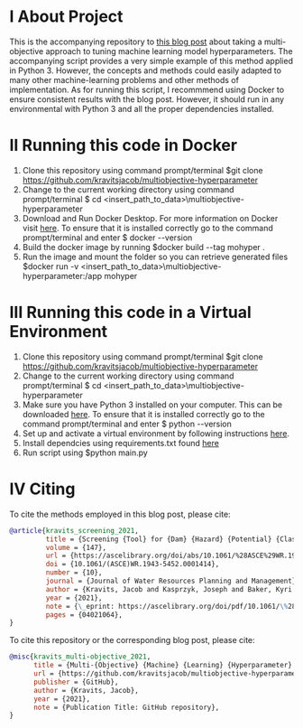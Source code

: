 # I About Project
This is the accompanying repository to [this blog post](https://kravitsjacob.github.io/multiobjective-hyperparameter/) about taking a multi-objective approach to tuning machine learning model hyperparameters. The accompanying script provides a very simple example of this method applied in Python 3. However, the concepts and methods could easily adapted to many other machine-learning problems and other methods of implementation. As for running this script, I recommmend using Docker to ensure consistent results with the blog post. However, it should run in any environmental with Python 3 and all the proper dependencies installed. 

# II Running this code in Docker
1. Clone this repository using command prompt/terminal $git clone https://github.com/kravitsjacob/multiobjective-hyperparameter 
2. Change to the current working directory using command prompt/terminal $ cd <insert_path_to_data>\multiobjective-hyperparameter
3. Download and Run Docker Desktop. For more information on Docker visit [here](https://docs.docker.com/desktop/). To ensure 
that it is installed correctly go to the command prompt/terminal and enter $ docker --version
4. Build the docker image by running $docker build --tag mohyper .
5. Run the image and mount the folder so you can retrieve generated files $docker run -v <insert_path_to_data>\multiobjective-hyperparameter:/app mohyper 

# III Running this code in a Virtual Environment
1. Clone this repository using command prompt/terminal $git clone https://github.com/kravitsjacob/multiobjective-hyperparameter 
2. Change to the current working directory using command prompt/terminal $ cd <insert_path_to_data>\multiobjective-hyperparameter
3. Make sure you have Python 3 installed on your computer. This can be downloaded [here](https://www.python.org/downloads/). To ensure 
that it is installed correctly go to the command prompt/terminal and enter $ python --version
4. Set up and activate a virtual environment by following instructions [here](https://packaging.python.org/guides/installing-using-pip-and-virtual-environments/). 
7. Install dependcies using requirements.txt found [here](https://packaging.python.org/guides/installing-using-pip-and-virtual-environments/#using-requirements-files)
8. Run script using $python main.py

# IV Citing
To cite the methods employed in this blog post, please cite:
```bibtex
@article{kravits_screening_2021,
         title = {Screening {Tool} for {Dam} {Hazard} {Potential} {Classification} {Using} {Machine} {Learning} and {Multiobjective} {Parameter} {Tuning}},
         volume = {147},
         url = {https://ascelibrary.org/doi/abs/10.1061/%28ASCE%29WR.1943-5452.0001414},
         doi = {10.1061/(ASCE)WR.1943-5452.0001414},
         number = {10},
         journal = {Journal of Water Resources Planning and Management},
         author = {Kravits, Jacob and Kasprzyk, Joseph and Baker, Kyri and Andreadis, Konstantinos},
         year = {2021},
         note = {\_eprint: https://ascelibrary.org/doi/pdf/10.1061/\%28ASCE\%29WR.1943-5452.0001414},
         pages = {04021064},
}
```

To cite this repository or the corresponding blog post, please cite:
```bibtex
@misc{kravits_multi-objective_2021,
      title = {Multi-{Objective} {Machine} {Learning} {Hyperparameter} {Tuning} ({Without} {Explicit} {Objective} {Weighting})},
      url = {https://github.com/kravitsjacob/multiobjective-hyperparameter},
      publisher = {GitHub},
      author = {Kravits, Jacob},
      year = {2021},
      note = {Publication Title: GitHub repository},
}
```

